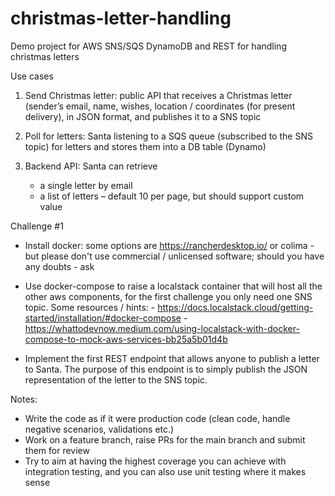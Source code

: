 # christmas-letter-handling
Demo project for AWS SNS/SQS DynamoDB and REST for handling christmas letters
 
Use cases
 
1. Send Christmas letter: public API that receives a Christmas letter (sender’s email, name, wishes, location / coordinates (for present delivery), in JSON format, and publishes it to a SNS topic
 
2. Poll for letters: Santa listening to a SQS queue (subscribed to the SNS topic) for letters and stores them into a DB table (Dynamo)
 
3. Backend API: Santa can retrieve
   - a single letter by email
   - a list of letters – default 10 per page, but should support custom value
 
Challenge  #1
   - Install docker: some options are https://rancherdesktop.io/ or colima - but please don't use commercial / unlicensed software; should you have any doubts - ask
 
   - Use docker-compose to raise a localstack container that will host all the other aws components, for the first challenge you only need one SNS topic. 
       Some resources / hints:
           - https://docs.localstack.cloud/getting-started/installation/#docker-compose
           - https://whattodevnow.medium.com/using-localstack-with-docker-compose-to-mock-aws-services-bb25a5b01d4b
  
   - Implement the first REST endpoint that allows anyone to publish a letter to Santa. The purpose of this endpoint is to simply publish the JSON representation of the letter to the SNS topic.

 
Notes:
   - Write the code as if it were production code (clean code, handle negative scenarios, validations etc.)
   - Work on a feature branch, raise PRs for the main branch and submit them for review
   - Try to aim at having the highest coverage you can achieve with integration testing, and you can also use unit testing where it makes sense
